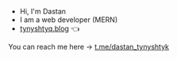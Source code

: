- Hi, I'm Dastan
- I am a web developer (MERN) 
- [tynyshtyq.blog](https://tynyshtyq.blog) &#128072;


You can reach me here → [t.me/dastan_tynyshtyk](https://t.me/dastan_tynyshtyk)

